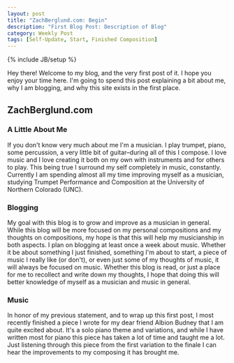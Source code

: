 ```yaml
---
layout: post
title: "ZachBerglund.com: Begin"
description: "First Blog Post: Description of Blog"
category: Weekly Post
tags: [Self-Update, Start, Finished Composition]
---
```

{% include JB/setup %}

Hey there! Welcome to my blog, and the very first post of it. I hope you enjoy your time here. I'm going to spend this post explaining a bit about me, why I am blogging, and why this site exists in the first place. 

## ZachBerglund.com

### A Little About Me

If you don't know very much about me I'm a musician. I play trumpet, piano, some percussion, a very little bit of guitar–during all of this I compose. I love music and I love creating it both on my own with instruments and for others to play. This being true I surround my self completely in music, constantly. Currently I am spending almost all my time improving myself as a musician, studying Trumpet Performance and Composition at the University of Northern Colorado (UNC). 

### Blogging

My goal with this blog is to grow and improve as a musician in general. While this blog will be more focused on my personal compositions and my thoughts on compositions, my hope is that this will help my musicianship in both aspects. I plan on blogging at least once a week about music. Whether it be about something I just finished, something I'm about to start, a piece of music I really like (or don't), or even just some of my thoughts of music, it will always be focused on music. Whether this blog is read, or just a place for me to recollect and write down my thoughts, I hope that doing this will better knowledge of myself as a musician and music in general.

### Music

In honor of my previous statement, and to wrap up this first post, I most recently finished a piece I wrote for my dear friend Albion Budney that I am quite excited about. It's a solo piano theme and variations, and while I have written most for piano this piece has taken a lot of time and taught me a lot. Just listening through this piece from the first variation to the finale I can hear the improvements to my composing it has brought me. 
